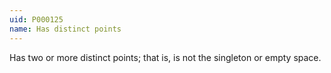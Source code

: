 ```yaml
---
uid: P000125
name: Has distinct points
---
```


Has two or more distinct points; that is, is not the singleton or empty space.